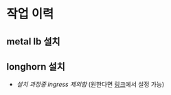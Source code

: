 # 작업 이력
## metal lb 설치
## longhorn 설치
- _설치 과정중 ingress 제외함_ (원한다면 [링크](https://longhorn.io/docs/1.5.5/deploy/accessing-the-ui/longhorn-ingress/)에서 설정 가능)